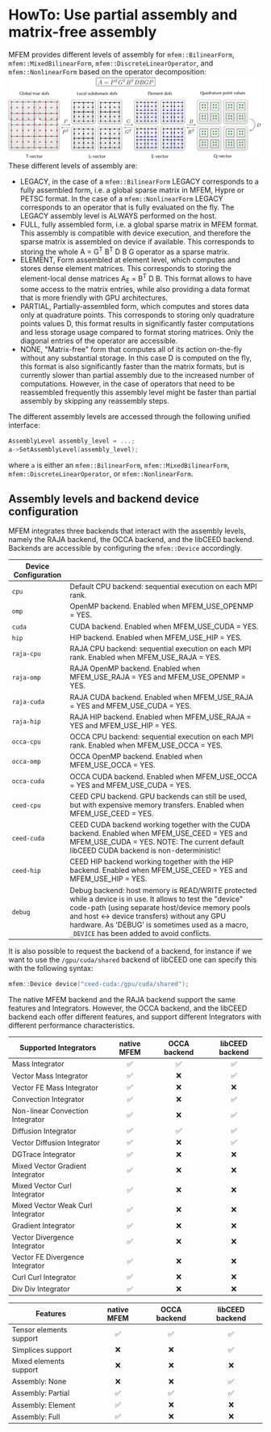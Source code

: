 # HowTo: Use partial assembly and matrix-free assembly

MFEM provides different levels of assembly for `mfem::BilinearForm`,
`mfem::MixedBilinearForm`, `mfem::DiscreteLinearOperator`, and
`mfem::NonlinearForm` based on the operator decomposition:
![Operator Decomposition](../img/libceed.png "Operator Decomposition")
These different levels of assembly are:

- LEGACY, in the case of a `mfem::BilinearForm` LEGACY corresponds to a fully assembled form, i.e. a global sparse matrix in MFEM, Hypre or PETSC format. In the case of a `mfem::NonlinearForm` LEGACY corresponds to an operator that is fully evaluated on the fly. The LEGACY assembly level is ALWAYS performed on the host.
- FULL, fully assembled form, i.e. a global sparse matrix in MFEM format. This assembly is compatible with device execution, and therefore the sparse matrix is assembled on device if available. This corresponds to storing the whole A = G<sup>T</sup> B<sup>T</sup> D B G operator as a sparse matrix.
- ELEMENT, Form assembled at element level, which computes and stores dense element matrices. This corresponds to storing the element-local dense matrices A<sub>E</sub> = B<sup>T</sup> D B. This format allows to have some access to the matrix entries, while also providing a data format that is more friendly with GPU architectures.
- PARTIAL, Partially-assembled form, which computes and stores data only at quadrature points. This corresponds to storing only quadrature points values D, this format results in significantly faster computations and less storage usage compared to format storing matrices. Only the diagonal entries of the operator are accessible.
- NONE, "Matrix-free" form that computes all of its action on-the-fly without any substantial storage. In this case D is computed on the fly, this format is also significantly faster than the matrix formats, but is currently slower than partial assembly due to the increased number of computations. However, in the case of operators that need to be reassembled frequently this assembly level might be faster than partial assembly by skipping any reassembly steps.

The different assembly levels are accessed through the following unified interface:
```c++
AssemblyLevel assembly_level = ...;
a->SetAssemblyLevel(assembly_level);
```
where `a` is either an `mfem::BilinearForm`, `mfem::MixedBilinearForm`,
`mfem::DiscreteLinearOperator`, or `mfem::NonlinearForm`.

## Assembly levels and backend device configuration

MFEM integrates three backends that interact with the assembly levels, namely the RAJA backend, the OCCA backend, and the libCEED backend.
Backends are accessible by configuring the `mfem::Device` accordingly.

| Device Configuration |  |
|-|-|
| `cpu` | Default CPU backend: sequential execution on each MPI rank. |
| `omp` | OpenMP backend. Enabled when MFEM_USE_OPENMP = YES. |
| `cuda` | CUDA backend. Enabled when MFEM_USE_CUDA = YES. |
| `hip` | HIP backend. Enabled when MFEM_USE_HIP = YES. |
| `raja-cpu` | RAJA CPU backend: sequential execution on each MPI rank. Enabled when MFEM_USE_RAJA = YES. |
| `raja-omp` | RAJA OpenMP backend. Enabled when MFEM_USE_RAJA = YES and MFEM_USE_OPENMP = YES. |
| `raja-cuda` | RAJA CUDA backend. Enabled when MFEM_USE_RAJA = YES and MFEM_USE_CUDA = YES. |
| `raja-hip` | RAJA HIP backend. Enabled when MFEM_USE_RAJA = YES and MFEM_USE_HIP = YES. |
| `occa-cpu` | OCCA CPU backend: sequential execution on each MPI rank. Enabled when MFEM_USE_OCCA = YES. |
| `occa-omp` | OCCA OpenMP backend. Enabled when MFEM_USE_OCCA = YES. |
| `occa-cuda` | OCCA CUDA backend. Enabled when MFEM_USE_OCCA = YES and MFEM_USE_CUDA = YES. |
| `ceed-cpu` | CEED CPU backend. GPU backends can still be used, but with expensive memory transfers. Enabled when MFEM_USE_CEED = YES. |
| `ceed-cuda` | CEED CUDA backend working together with the CUDA backend. Enabled when MFEM_USE_CEED = YES and MFEM_USE_CUDA = YES. NOTE: The current default libCEED CUDA backend is non-deterministic! |
| `ceed-hip` | CEED HIP backend working together with the HIP backend. Enabled when MFEM_USE_CEED = YES and MFEM_USE_HIP = YES. |
| `debug` | Debug backend: host memory is READ/WRITE protected while a device is in use. It allows to test the "device" code-path (using separate host/device memory pools and host <-> device transfers) without any GPU hardware. As 'DEBUG' is sometimes used as a macro, `_DEVICE` has been added to avoid conflicts. |

It is also possible to request the backend of a backend, for instance if we want to use the `/gpu/cuda/shared` backend of libCEED one can specify this with the following syntax:
```c++
mfem::Device device("ceed-cuda:/gpu/cuda/shared");
```

The native MFEM backend and the RAJA backend support the same features and Integrators. However, the OCCA backend, and the libCEED backend each offer different features, and support different Integrators with different performance characteristics.

| Supported Integrators             | native MFEM | OCCA backend | libCEED backend |
|-----------------------------------|:-----------:|:------------:|:---------------:|
| Mass Integrator                   | ✅          | ✅           | ✅              |
| Vector Mass Integrator            | ✅          | ❌           | ✅              |
| Vector FE Mass Integrator         | ✅          | ❌           | ❌              |
| Convection Integrator             | ✅          | ❌           | ✅              |
| Non-linear Convection Integrator  | ✅          | ❌           | ✅              |
| Diffusion Integrator              | ✅          | ✅           | ✅              |
| Vector Diffusion Integrator       | ✅          | ❌           | ✅              |
| DGTrace Integrator                | ✅          | ❌           | ❌              |
| Mixed Vector Gradient Integrator  | ✅          | ❌           | ❌              |
| Mixed Vector Curl Integrator      | ✅          | ❌           | ❌              |
| Mixed Vector Weak Curl Integrator | ✅          | ❌           | ❌              |
| Gradient Integrator               | ✅          | ❌           | ❌              |
| Vector Divergence Integrator      | ✅          | ❌           | ❌              |
| Vector FE Divergence Integrator   | ✅          | ❌           | ❌              |
| Curl Curl Integrator              | ✅          | ❌           | ❌              |
| Div Div Integrator                | ✅          | ❌           | ❌              |

| Features                          | native MFEM | OCCA backend | libCEED backend |
|-----------------------------------|:-----------:|:------------:|:---------------:|
| Tensor elements support           | ✅          | ✅           | ✅              |
| Simplices support                 | ❌          | ❌           | ✅              |
| Mixed elements support            | ❌          | ❌           | ❌              |
| Assembly: None                    | ❌          | ❌           | ✅              |
| Assembly: Partial                 | ✅          | ✅           | ✅              |
| Assembly: Element                 | ✅          | ❌           | ❌              |
| Assembly: Full                    | ✅          | ❌           | ❌              |
